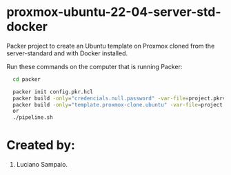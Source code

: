 # proxmox-ubuntu-22-04-server-std-docker
Packer project to create an Ubuntu template on Proxmox cloned from the server-standard and with Docker installed.

Run these commands on the computer that is running Packer:

```bash
  cd packer

  packer init config.pkr.hcl
  packer build -only="credencials.null.password" -var-file=project.pkrvars.hcl clone/.
  packer build -only="template.proxmox-clone.ubuntu" -var-file=project.pkrvars.hcl clone/.
  or 
  ./pipeline.sh
```

# Created by: 

1. Luciano Sampaio.
